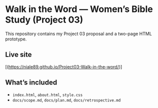# Walk in the Word — Women’s Bible Study (Project 03)

This repository contains my Project 03 proposal and a two-page HTML prototype.

## Live site
[(https://niale89.github.io/Project03-Walk-in-the-word/)]

## What’s included
- `index.html`, `about.html`, `style.css`
- `docs/scope.md`, `docs/plan.md`, `docs/retrospective.md`
